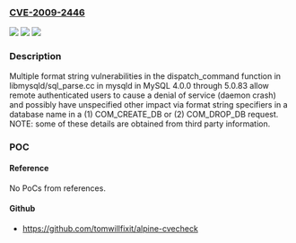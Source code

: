 ### [CVE-2009-2446](https://cve.mitre.org/cgi-bin/cvename.cgi?name=CVE-2009-2446)
![](https://img.shields.io/static/v1?label=Product&message=n%2Fa&color=blue)
![](https://img.shields.io/static/v1?label=Version&message=n%2Fa&color=blue)
![](https://img.shields.io/static/v1?label=Vulnerability&message=n%2Fa&color=brighgreen)

### Description

Multiple format string vulnerabilities in the dispatch_command function in libmysqld/sql_parse.cc in mysqld in MySQL 4.0.0 through 5.0.83 allow remote authenticated users to cause a denial of service (daemon crash) and possibly have unspecified other impact via format string specifiers in a database name in a (1) COM_CREATE_DB or (2) COM_DROP_DB request.  NOTE: some of these details are obtained from third party information.

### POC

#### Reference
No PoCs from references.

#### Github
- https://github.com/tomwillfixit/alpine-cvecheck

